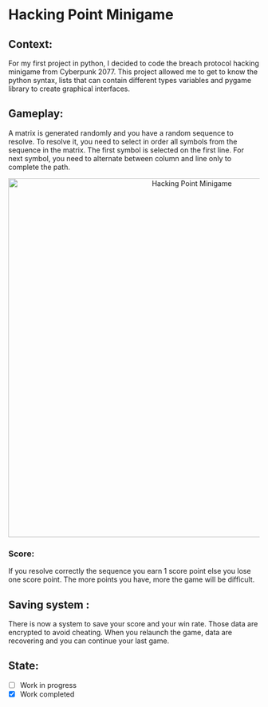 # Hacking Point Minigame
## Context:
For my first project in python, I decided to code the breach protocol hacking minigame from Cyberpunk 2077. This project allowed me to get to know the python syntax, lists that can contain different types variables and pygame library to create graphical interfaces.

## Gameplay:
A matrix is generated randomly and you have a random sequence to resolve. To resolve it, you need to select in order all symbols from the sequence in the matrix. The first symbol is selected on the first line. For next symbol, you need to alternate between column and line only to complete the path.

<p align="center">
  <img width="720" alt="Hacking Point Minigame" src="https://user-images.githubusercontent.com/73184884/177358359-1ca165b9-1d9a-4f4c-b944-061ccb9c03a2.png">
</p>

### Score:
If you resolve correctly the sequence you earn 1 score point else you lose one score point. The more points you have, more the game will be difficult.

## Saving system :
There is now a system to save your score and your win rate. Those data are encrypted to avoid cheating. When you relaunch the game, data are recovering and you can continue your last game.

## State:
- [ ] Work in progress
- [X] Work completed

